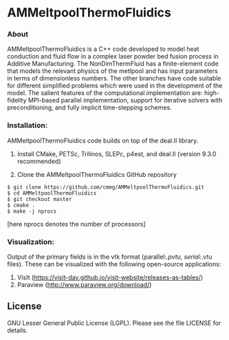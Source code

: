 # AMMeltpoolThermoFluidics 

### About
AMMeltpoolThermoFluidics is a C++ code developed to model heat conduction and fluid flow in a complex laser powder bed fusion process in Additive Manufacturing. The NonDimThermFluid has a finite-element code that models the relevant physics of the metlpool and has input parameters in terms of dimensionless numbers. The other branches have code suitable for different simplified problems which were used in the development of the model. The salient features of the computational implementation are: high-fidelity MPI-based parallel implementation, support for iterative solvers with preconditioning, and fully implicit time-stepping schemes. 

### Installation:

AMMeltpoolThermoFluidics code builds on top of the deal.II library.

1) Install CMake, PETSc, Trilinos, SLEPc, p4est, and deal.II (version 9.3.0 recommended)<br>

2) Clone the AMMeltpoolThermoFluidics GitHub repository <br>
```
$ git clone https://github.com/cmmg/AMMeltpoolThermoFluidics.git
$ cd AMMeltpoolThermoFluidics
$ git checkout master
$ cmake .
$ make -j nprocs
  ```
[here nprocs denotes the number of processors]

### Visualization:

  Output of the primary fields is in the vtk format (parallel:*.pvtu, serial:*.vtu files). These can be visualized with the following open-source applications:
  1. VisIt (https://visit-dav.github.io/visit-website/releases-as-tables/)
  2. Paraview (http://www.paraview.org/download/)


License
-------
GNU Lesser General Public License (LGPL). Please see the file LICENSE for details.

